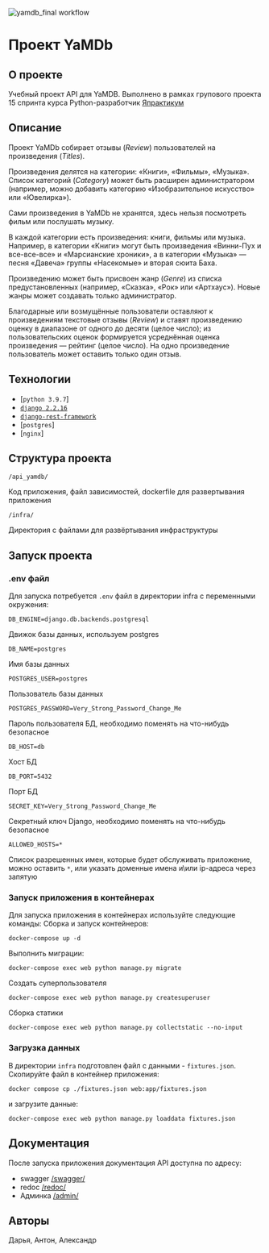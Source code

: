 ![yamdb_final workflow](https://github.com/chief1978/yamdb_final/actions/workflows/yamdb_workflow.yaml/badge.svg)
# Проект YaMDb
## О проекте
Учебный проект API для YaMDB. Выполнено в рамках групового проекта 15 спринта курса Python-разработчик [Япрактикум](https://practicum.yandex.ru/)
## Описание
Проект YaMDb собирает отзывы (*Review*) пользователей на произведения (*Titles*).

Произведения делятся на категории: «Книги», «Фильмы», «Музыка». Список категорий (*Category*) может быть расширен администратором (например, можно добавить категорию «Изобразительное искусство» или «Ювелирка»).

Сами произведения в YaMDb не хранятся, здесь нельзя посмотреть фильм или послушать музыку.

В каждой категории есть произведения: книги, фильмы или музыка. Например, в категории «Книги» могут быть произведения «Винни-Пух и все-все-все» и «Марсианские хроники», а в категории «Музыка» — песня «Давеча» группы «Насекомые» и вторая сюита Баха.

Произведению может быть присвоен жанр (*Genre*) из списка предустановленных (например, «Сказка», «Рок» или «Артхаус»). Новые жанры может создавать только администратор.

Благодарные или возмущённые пользователи оставляют к произведениям текстовые отзывы (*Review*) и ставят произведению оценку в диапазоне от одного до десяти (целое число); из пользовательских оценок формируется усреднённая оценка произведения — рейтинг (целое число). На одно произведение пользователь может оставить только один отзыв. 
## Технологии
- [`python 3.9.7`]
- [`django 2.2.16`](https://www.djangoproject.com/)
- [`django-rest-framework`](https://www.django-rest-framework.org/)
- [`postgres`]
- [`nginx`]
## Структура проекта
```
/api_yamdb/
```
Код приложения, файл зависимостей, dockerfile для развертывания приложения
```
/infra/
```
Директория с файлами для развёртывания инфраструктуры
## Запуск проекта
### .env файл
Для запуска потребуется `.env` файл в директории infra с переменными окружения:
```
DB_ENGINE=django.db.backends.postgresql
```
Движок базы данных, используем postgres
```
DB_NAME=postgres
```
Имя базы данных
```
POSTGRES_USER=postgres
```
Пользователь базы данных
```
POSTGRES_PASSWORD=Very_Strong_Password_Change_Me
```
Пароль пользователя БД, необходимо поменять на что-нибудь безопасное
```
DB_HOST=db
```
Хост БД
```
DB_PORT=5432
```
Порт БД
```
SECRET_KEY=Very_Strong_Password_Change_Me
```
Секретный ключ Django, необходимо поменять на что-нибудь безопасное
```
ALLOWED_HOSTS=*
```
Список разрешенных имен, которые будет обслуживать приложение, можно оставить `*`, или указать доменные имена и\или ip-адреса через запятую
### Запуск приложения в контейнерах
Для запуска приложения в контейнерах используйте следующие команды:
Сборка и запуск контейнеров:
```
docker-compose up -d
```
Выполнить миграции:
```
docker-compose exec web python manage.py migrate
```
Создать суперпользователя
```
docker-compose exec web python manage.py createsuperuser
```
Сборка статики
```
docker-compose exec web python manage.py collectstatic --no-input
```
### Загрузка данных
В директории `infra` подготовлен файл с данными - `fixtures.json`. 
Скопируйте файл в контейнер приложения:
```
docker compose cp ./fixtures.json web:app/fixtures.json
```
и загрузите данные:
```
docker-compose exec web python manage.py loaddata fixtures.json 
```
## Документация
После запуска приложения документация API доступна по адресу:
- swagger
[/swagger/](http://127.0.0.1/swagger/)
- redoc
[/redoc/](http://127.0.0.1/redoc/)
- Админка
[/admin/](http://127.0.0.1/admin/)
## Авторы
Дарья, Антон, Александр
